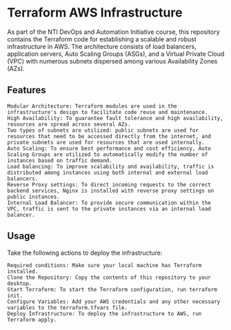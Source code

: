 # Terraform AWS Infrastructure
As part of the NTI DevOps and Automation Initiative course, this repository contains the Terraform code for establishing a scalable and robust infrastructure in AWS. The architecture consists of load balancers, application servers, Auto Scaling Groups (ASGs), and a Virtual Private Cloud (VPC) with numerous subnets dispersed among various Availability Zones (AZs).

## Features

    Modular Architecture: Terraform modules are used in the infrastructure's design to facilitate code reuse and maintenance.
    High Availability: To guarantee fault tolerance and high availability, resources are spread across several AZs.
    Two types of subnets are utilized: public subnets are used for resources that need to be accessed directly from the internet, and private subnets are used for resources that are used internally.
    Auto Scaling: To ensure best performance and cost efficiency, Auto Scaling Groups are utilized to automatically modify the number of instances based on traffic demand.
    Load balancing: To improve scalability and availability, traffic is distributed among instances using both internal and external load balancers.
    Reverse Proxy settings: To direct incoming requests to the correct backend services, Nginx is installed with reverse proxy settings on public instances.
    Internal Load Balancer: To provide secure communication within the VPC, traffic is sent to the private instances via an internal load balancer.
## Usage

Take the following actions to deploy the infrastructure:

    Required conditions: Make sure your local machine has Terraform installed.
    Clone the Repository: Copy the contents of this repository to your desktop.
    Start Terraform: To start the Terraform configuration, run terraform init.
    Configure Variables: Add your AWS credentials and any other necessary variables to the terraform.tfvars file.
    Deploy Infrastructure: To deploy the infrastructure to AWS, run Terraform apply.

